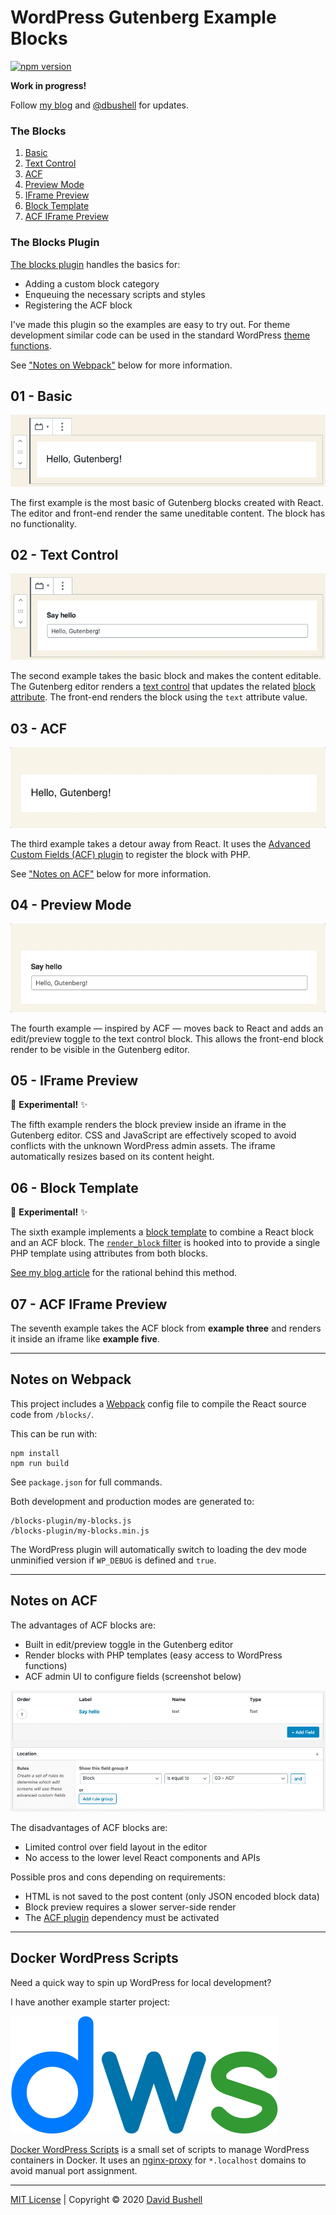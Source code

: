 # WordPress Gutenberg Example Blocks

[![npm version](https://badge.fury.io/js/dbushell-gutenberg-example.svg)](https://badge.fury.io/js/dbushell-gutenberg-example)

**Work in progress!**

Follow [my blog](https://dbushell.com/blog/) and [@dbushell](https://twitter.com/dbushell) for updates.

### The Blocks

  1. [Basic](#01---basic)
  2. [Text Control](#02---text-control)
  3. [ACF](#03---acf)
  4. [Preview Mode](#04---preview-mode)
  5. [IFrame Preview](#05---iframe-preview)
  6. [Block Template](#06---block-template)
  7. [ACF IFrame Preview](#07---acf-iframe-preview)

### The Blocks Plugin

[The blocks plugin](/blocks-plugin/) handles the basics for:

  * Adding a custom block category
  * Enqueuing the necessary scripts and styles
  * Registering the ACF block

I've made this plugin so the examples are easy to try out. For theme development similar code can be used in the standard WordPress [theme functions](https://developer.wordpress.org/themes/basics/theme-functions/).

See ["Notes on Webpack"](#notes-on-webpack) below for more information.

## 01 - Basic

![A basic Gutenberg block example](/.github/gutenberg-01-basic.png)

The first example is the most basic of Gutenberg blocks created with React. The editor and front-end render the same uneditable content. The block has no functionality.

## 02 - Text Control

![A Gutenberg block example with a Text Control](/.github/gutenberg-02-text-control.png)

The second example takes the basic block and makes the content editable. The Gutenberg editor renders a [text control](https://github.com/WordPress/gutenberg/tree/master/packages/components/src/text-control) that updates the related [block attribute](https://developer.wordpress.org/block-editor/developers/block-api/block-attributes/). The front-end renders the block using the `text` attribute value.

## 03 - ACF

![A Gutenberg block example registered with the ACF plugin](/.github/gutenberg-03-acf.gif)

The third example takes a detour away from React. It uses the [Advanced Custom Fields (ACF) plugin](https://www.advancedcustomfields.com/) to register the block with PHP.

See ["Notes on ACF"](#notes-on-acf) below for more information.

## 04 - Preview Mode

![A Gutenberg block example with an edit/preview toggle](/.github/gutenberg-04-preview-mode.gif)

The fourth example — inspired by ACF — moves back to React and adds an edit/preview toggle to the text control block. This allows the front-end block render to be visible in the Gutenberg editor.

## 05 - IFrame Preview

🧪 **Experimental!** ✨

The fifth example renders the block preview inside an iframe in the Gutenberg editor. CSS and JavaScript are effectively scoped to avoid conflicts with the unknown WordPress admin assets. The iframe automatically resizes based on its content height.

## 06 - Block Template

🧪 **Experimental!** ✨

The sixth example implements a [block template](https://developer.wordpress.org/block-editor/developers/block-api/block-templates/) to combine a React block and an ACF block. The [`render_block` filter](https://developer.wordpress.org/reference/functions/render_block/) is hooked into to provide a single PHP template using attributes from both blocks.

[See my blog article](https://dbushell.com/2020/04/24/wordpress-gutenberg-react-and-advanced-custom-fields/) for the rational behind this method.

## 07 - ACF IFrame Preview

The seventh example takes the ACF block from **example three** and renders it inside an iframe like **example five**.

* * *

## Notes on Webpack

This project includes a [Webpack](https://webpack.js.org/) config file to compile the React source code from `/blocks/`.

This can be run with:

```
npm install
npm run build
```

See `package.json` for full commands.

Both development and production modes are generated to:

```
/blocks-plugin/my-blocks.js
/blocks-plugin/my-blocks.min.js
```

The WordPress plugin will automatically switch to loading the dev mode unminified version if `WP_DEBUG` is defined and `true`.

* * *

## Notes on ACF

The advantages of ACF blocks are:

  * Built in edit/preview toggle in the Gutenberg editor
  * Render blocks with PHP templates (easy access to WordPress functions)
  * ACF admin UI to configure fields (screenshot below)

![A Gutenberg block example registered with the ACF plugin](/.github/gutenberg-03-acf-configuration.png)

The disadvantages of ACF blocks are:

  * Limited control over field layout in the editor
  * No access to the lower level React components and APIs

Possible pros and cons depending on requirements:

  * HTML is not saved to the post content (only JSON encoded block data)
  * Block preview requires a slower server-side render
  * The [ACF plugin](https://www.advancedcustomfields.com/) dependency must be activated

* * *

## Docker WordPress Scripts

Need a quick way to spin up WordPress for local development?

I have another example starter project:

[![Docker WordPress Scripts](/.github/dws-logo.svg)](https://github.com/dbushell/docker-wordpress-scripts)

[Docker WordPress Scripts](https://github.com/dbushell/docker-wordpress-scripts) is a small set of scripts to manage WordPress containers in Docker. It uses an [nginx-proxy](https://github.com/jwilder/nginx-proxy/) for `*.localhost` domains to avoid manual port assignment.

* * *

[MIT License](/LICENSE) | Copyright © 2020 [David Bushell](https://dbushell.com)
